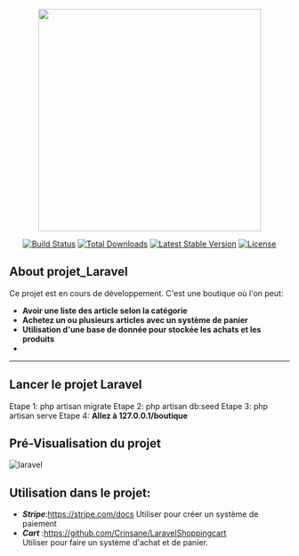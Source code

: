 <p align="center"><a href="https://laravel.com" target="_blank"><img src="https://raw.githubusercontent.com/laravel/art/master/logo-lockup/5%20SVG/2%20CMYK/1%20Full%20Color/laravel-logolockup-cmyk-red.svg" width="400"></a></p>

<p align="center">
<a href="https://travis-ci.org/laravel/framework"><img src="https://travis-ci.org/laravel/framework.svg" alt="Build Status"></a>
<a href="https://packagist.org/packages/laravel/framework"><img src="https://poser.pugx.org/laravel/framework/d/total.svg" alt="Total Downloads"></a>
<a href="https://packagist.org/packages/laravel/framework"><img src="https://poser.pugx.org/laravel/framework/v/stable.svg" alt="Latest Stable Version"></a>
<a href="https://packagist.org/packages/laravel/framework"><img src="https://poser.pugx.org/laravel/framework/license.svg" alt="License"></a>
</p>

## About projet_Laravel

Ce projet est en cours de développement. 
C'est une boutique où l'on peut:
* **Avoir une liste des article selon la catégorie**
* **Achetez un ou plusieurs articles avec un système de panier**
* **Utilisation d'une base de donnée pour stockée les achats et les produits**
* 
****

## Lancer le projet Laravel

Etape 1: php artisan migrate
Etape 2: php artisan db:seed
Etape 3: php artisan serve
Etape 4: <strong>Allez à 127.0.0.1/boutique</strong>

## Pré-Visualisation du projet
<img src="https://i.ibb.co/q5m8Vwb/laravel.png" alt="laravel" >

## Utilisation dans le projet:

* _**Stripe**_:https://stripe.com/docs
                Utiliser pour créer un système de paiement
* _**Cart**_  :https://github.com/Crinsane/LaravelShoppingcart  
  Utiliser pour faire un système d'achat et de panier.
